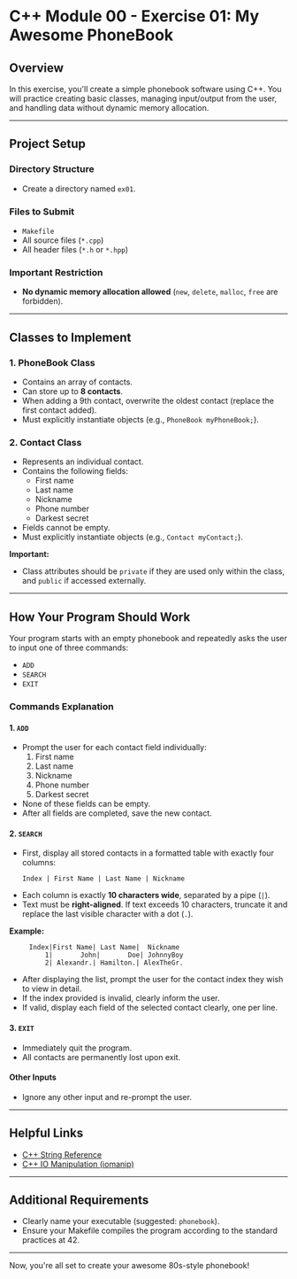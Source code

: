 
# C++ Module 00 - Exercise 01: My Awesome PhoneBook

## Overview
In this exercise, you'll create a simple phonebook software using C++. You will practice creating basic classes, managing input/output from the user, and handling data without dynamic memory allocation.

---

## Project Setup

### Directory Structure
- Create a directory named `ex01`.

### Files to Submit
- `Makefile`
- All source files (`*.cpp`)
- All header files (`*.h` or `*.hpp`)

### Important Restriction
- **No dynamic memory allocation allowed** (`new`, `delete`, `malloc`, `free` are forbidden).

---

## Classes to Implement

### 1. **PhoneBook** Class
- Contains an array of contacts.
- Can store up to **8 contacts**.
- When adding a 9th contact, overwrite the oldest contact (replace the first contact added).
- Must explicitly instantiate objects (e.g., `PhoneBook myPhoneBook;`).

### 2. **Contact** Class
- Represents an individual contact.
- Contains the following fields:
  - First name
  - Last name
  - Nickname
  - Phone number
  - Darkest secret
- Fields cannot be empty.
- Must explicitly instantiate objects (e.g., `Contact myContact;`).

**Important:**
- Class attributes should be `private` if they are used only within the class, and `public` if accessed externally.

---

## How Your Program Should Work

Your program starts with an empty phonebook and repeatedly asks the user to input one of three commands:
- `ADD`
- `SEARCH`
- `EXIT`

### Commands Explanation

#### 1. `ADD`
- Prompt the user for each contact field individually:
  1. First name
  2. Last name
  3. Nickname
  4. Phone number
  5. Darkest secret
- None of these fields can be empty.
- After all fields are completed, save the new contact.

#### 2. `SEARCH`
- First, display all stored contacts in a formatted table with exactly four columns:
  ```
  Index | First Name | Last Name | Nickname
  ```
- Each column is exactly **10 characters wide**, separated by a pipe (`|`).
- Text must be **right-aligned**. If text exceeds 10 characters, truncate it and replace the last visible character with a dot (`.`).

**Example:**
```
     Index|First Name| Last Name|  Nickname
         1|       John|       Doe| JohnnyBoy
         2| Alexandr.| Hamilton.| AlexTheGr.
```

- After displaying the list, prompt the user for the contact index they wish to view in detail.
- If the index provided is invalid, clearly inform the user.
- If valid, display each field of the selected contact clearly, one per line.

#### 3. `EXIT`
- Immediately quit the program.
- All contacts are permanently lost upon exit.

#### Other Inputs
- Ignore any other input and re-prompt the user.

---

## Helpful Links
- [C++ String Reference](http://www.cplusplus.com/reference/string/string/)
- [C++ IO Manipulation (iomanip)](http://www.cplusplus.com/reference/iomanip/)

---

## Additional Requirements
- Clearly name your executable (suggested: `phonebook`).
- Ensure your Makefile compiles the program according to the standard practices at 42.

---

Now, you're all set to create your awesome 80s-style phonebook!
